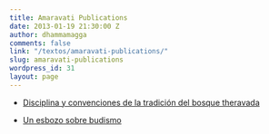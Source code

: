 ```yaml
---
title: Amaravati Publications
date: 2013-01-19 21:30:00 Z
author: dhammamagga
comments: false
link: "/textos/amaravati-publications/"
slug: amaravati-publications
wordpress_id: 31
layout: page
---
```


  * [Disciplina y convenciones de la tradición del bosque theravada](/textos/amaravati-publications/disciplina-y-convenciones-de-la-tradicion-del-bosque-theravada/)

	
  * [Un esbozo sobre budismo](/textos/amaravati-publications/un-esbozo-sobre-budismo/)


